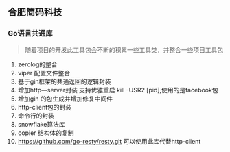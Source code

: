 ## 合肥简码科技
### Go语言共通库
> 随着项目的开发此工具包会不断的积累一些工具类，并整合一些项目工具包
1. zerolog的整合
2. viper 配置文件整合
3. 基于gin框架的共通返回的逻辑封装
4. 增加http—server封装 支持优雅重启 kill -USR2 [pid],使用的是facebook包
5. 增加gin 的包生成并增加修复中间件
6. http-client包的封装
7. 命令行的封装
8. snowflake算法库
9. copier 结构体的复制
10. https://github.com/go-resty/resty.git 可以使用此库代替http-client